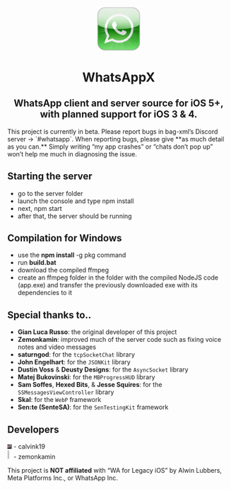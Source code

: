 <div align="center">
<img src="Xcode%20Project/WhatsApp%20Legacy/Images/logo_large.png" width=20% height=20%>
<h1>WhatsAppX</h1>
<h2>WhatsApp client and server source for iOS 5+, with planned support for iOS 3 & 4.</h2>
</div>
This project is currently in beta. Please report bugs in bag-xml’s Discord server -> `#whatsapp`. When reporting bugs, please give **as much detail as you can.** Simply writing “my app crashes” or “chats don’t pop up” won’t help me much in diagnosing the issue.

## Starting the server
- go to the server folder
- launch the console and type npm install
- next, npm start
- after that, the server should be running

## Compilation for Windows
- use the **npm install** -g pkg command
- run **build.bat**
- download the compiled ffmpeg
- create an ffmpeg folder in the folder with the compiled NodeJS code (app.exe) and transfer the previously downloaded exe with its dependencies to it

## Special thanks to..
- **Gian Luca Russo**: the original developer of this project
- **Zemonkamin**: improved much of the server code such as fixing voice notes and video messages
- **saturngod**: for the `tcpSocketChat` library
- **John Engelhart**: for the `JSONKit` library
- **Dustin Voss** & **Deusty Designs**: for the `AsyncSocket` library
- **Matej Bukovinski**: for the `MBProgressHUD` library
-  **Sam Soffes**, **Hexed Bits**, & **Jesse Squires**: for the `SSMessagesViewController` library
- **Skal**: for the `WebP` framework
- **Sen:te (SenteSA)**: for the `SenTestingKit` framework

## Developers
<img src="Xcode%20Project/WhatsApp%20Legacy/Images/pfp.jpeg" width=2% height=2%> - calvink19
<br>
<img src="https://cdn.discordapp.com/avatars/274765047342039040/71631003d16f8893dc72f789c1c992d6.png" width=2% height=2%> - zemonkamin

This project is **NOT affiliated** with “WA for Legacy iOS” by Alwin Lubbers, Meta Platforms Inc., or WhatsApp Inc.
